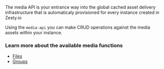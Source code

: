 The media API is your entrance way into the global cached asset delivery infrastructure that is automaticaly provisioned for every instance created in Zesty.io

Using the `media-api` you can make CRUD operations against the media assets within your instance.

### Learn more about the available media functions
* [Files](tools/node-sdk/media-file)
* [Groups](tools/node-sdk/media-group)
